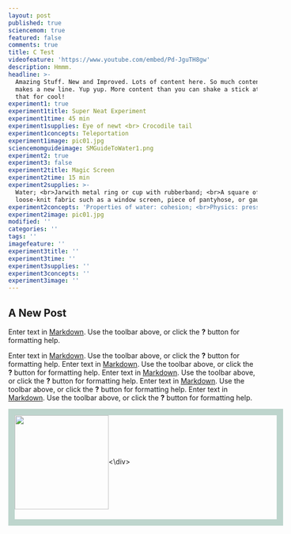 ```yaml
---
layout: post
published: true
sciencemom: true
featured: false
comments: true
title: C Test
videofeature: 'https://www.youtube.com/embed/Pd-JguTH8gw'
description: Hmmm.
headline: >-
  Amazing Stuff. New and Improved. Lots of content here. So much content that it
  makes a new line. Yup yup. More content than you can shake a stick at. How's
  that for cool!
experiment1: true
experiment1title: Super Neat Experiment
experiment1time: 45 min
experiment1supplies: Eye of newt <br> Crocodile tail
experiment1concepts: Teleportation
experiment1image: pic01.jpg
sciencemomguideimage: SMGuideToWater1.png
experiment2: true
experiment3: false
experiment2title: Magic Screen
experiment2time: 15 min
experiment2supplies: >-
  Water; <br>Jarwith metal ring or cup with rubberband; <br>A square of
  loose-knit fabric such as a window screen, piece of pantyhose, or gauze
experiment2concepts: 'Properties of water: cohesion; <br>Physics: pressure, balanced forces;'
experiment2image: pic01.jpg
modified: ''
categories: ''
tags: ''
imagefeature: ''
experiment3title: ''
experiment3time: ''
experiment3supplies: ''
experiment3concepts: ''
experiment3image: ''
---
```

## A New Post

Enter text in [Markdown](http://daringfireball.net/projects/markdown/). Use the toolbar above, or click the **?** button for formatting help. 


Enter text in [Markdown](http://daringfireball.net/projects/markdown/). Use the toolbar above, or click the **?** button for formatting help. Enter text in [Markdown](http://daringfireball.net/projects/markdown/). Use the toolbar above, or click the **?** button for formatting help. Enter text in [Markdown](http://daringfireball.net/projects/markdown/). Use the toolbar above, or click the **?** button for formatting help. 
Enter text in [Markdown](http://daringfireball.net/projects/markdown/). Use the toolbar above, or click the **?** button for formatting help. Enter text in [Markdown](http://daringfireball.net/projects/markdown/). Use the toolbar above, or click the **?** button for formatting help. 

<style>
#myWorkContent{
    width:530px;
    height:210px;
    border: 13px solid #bed5cd;
    overflow-x: scroll;
    overflow-y: hidden;
    white-space: nowrap;
}
#myWorkContent a {
    display: inline-block;
    vertical-align: middle;
}

#myWorkContent img {border: 0;}
</style>

<div id="myWorkContent"><a href="assets/work/1.jpg"><img src="{{site.baseurl}}/images/0.png" height="190"></a><\div>

<style>
.containment {
	transform: rotate(-90deg);
  transform-origin:80% 10%;
	background: white;
	width: 200px;
	height: 600px;
	overflow: scroll;
  text-align: center;
  border-radius: 10px;
  box-shadow: inset 0 0 20px black;
	}

.unit {
  transform: rotate(90deg);  
  transform-origin:50% 50%; 
	height: 150px;
  width: 200px;
  margin: 60px 0 10px;
  display: inline-block;
  box-shadow: 0 0 10px #222;
	}
</style>

<div class="containment">
  
 <img src="http://lorempixel.com/150/200/animals/1" class="unit"/>
  <img src="http://lorempixel.com/150/200/nature/1" class="unit"/>
  <img src="http://lorempixel.com/150/200/nature/2" class="unit"/>
  <img src="http://lorempixel.com/150/200/animals/4" class="unit"/>
  <img src="http://lorempixel.com/150/200/nature/3" class="unit"/>
  <img src="http://lorempixel.com/150/200/animals/7" class="unit"/>
  <img src="{{site.baseurl}}/images/0.png" class="unit">
  
</div>


Enter text in [Markdown](http://daringfireball.net/projects/markdown/). Use the toolbar above, or click the **?** button for formatting help. vEnter text in [Markdown](http://daringfireball.net/projects/markdown/). Use the toolbar above, or click the **?** button for formatting help.
![Water Guide]({{site.baseurl}}/images/SMGuideToWater1.png)
